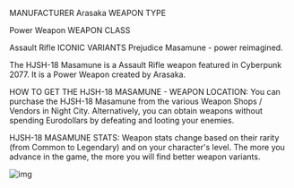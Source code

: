 MANUFACTURER
Arasaka
WEAPON TYPE

Power Weapon
WEAPON CLASS

Assault Rifle
ICONIC VARIANTS
Prejudice
Masamune - power reimagined.

The HJSH-18 Masamune is a Assault Rifle weapon featured in Cyberpunk 2077. It is a Power Weapon created by Arasaka.

HOW TO GET THE HJSH-18 MASAMUNE - WEAPON LOCATION:
You can purchase the HJSH-18 Masamune from the various Weapon Shops / Vendors in Night City. Alternatively, you can obtain weapons without spending Eurodollars by defeating and looting your enemies.

HJSH-18 MASAMUNE STATS:
Weapon stats change based on their rarity (from Common to Legendary) and on your character's level. The more you advance in the game, the more you will find better weapon variants.

![img](https://www.gamesatlas.com/images/jch-optimize/ng/images_cyberpunk2077_weapons_hjsh-18-masamune.webp)
